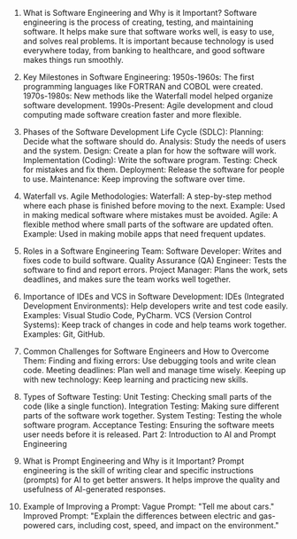 1. What is Software Engineering and Why is it Important?
Software engineering is the process of creating, testing, and maintaining software. It helps make sure that software works well, is easy to use, and solves real problems. It is important because technology is used everywhere today, from banking to healthcare, and good software makes things run smoothly.

2. Key Milestones in Software Engineering:
1950s-1960s: The first programming languages like FORTRAN and COBOL were created.
1970s-1980s: New methods like the Waterfall model helped organize software development.
1990s-Present: Agile development and cloud computing made software creation faster and more flexible.
3. Phases of the Software Development Life Cycle (SDLC):
Planning: Decide what the software should do.
Analysis: Study the needs of users and the system.
Design: Create a plan for how the software will work.
Implementation (Coding): Write the software program.
Testing: Check for mistakes and fix them.
Deployment: Release the software for people to use.
Maintenance: Keep improving the software over time.
4. Waterfall vs. Agile Methodologies:
Waterfall: A step-by-step method where each phase is finished before moving to the next. Example: Used in making medical software where mistakes must be avoided.
Agile: A flexible method where small parts of the software are updated often. Example: Used in making mobile apps that need frequent updates.
5. Roles in a Software Engineering Team:
Software Developer: Writes and fixes code to build software.
Quality Assurance (QA) Engineer: Tests the software to find and report errors.
Project Manager: Plans the work, sets deadlines, and makes sure the team works well together.
6. Importance of IDEs and VCS in Software Development:
IDEs (Integrated Development Environments): Help developers write and test code easily. Examples: Visual Studio Code, PyCharm.
VCS (Version Control Systems): Keep track of changes in code and help teams work together. Examples: Git, GitHub.
7. Common Challenges for Software Engineers and How to Overcome Them:
Finding and fixing errors: Use debugging tools and write clean code.
Meeting deadlines: Plan well and manage time wisely.
Keeping up with new technology: Keep learning and practicing new skills.
8. Types of Software Testing:
Unit Testing: Checking small parts of the code (like a single function).
Integration Testing: Making sure different parts of the software work together.
System Testing: Testing the whole software program.
Acceptance Testing: Ensuring the software meets user needs before it is released.
Part 2: Introduction to AI and Prompt Engineering
1. What is Prompt Engineering and Why is it Important?
Prompt engineering is the skill of writing clear and specific instructions (prompts) for AI to get better answers. It helps improve the quality and usefulness of AI-generated responses.

2. Example of Improving a Prompt:
Vague Prompt: "Tell me about cars."
Improved Prompt: "Explain the differences between electric and gas-powered cars, including cost, speed, and impact on the environment."
